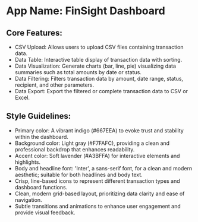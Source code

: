 # **App Name**: FinSight Dashboard

## Core Features:

- CSV Upload: Allows users to upload CSV files containing transaction data.
- Data Table: Interactive table display of transaction data with sorting.
- Data Visualization: Generate charts (bar, line, pie) visualizing data summaries such as total amounts by date or status.
- Data Filtering: Filters transaction data by amount, date range, status, recipient, and other parameters.
- Data Export: Export the filtered or complete transaction data to CSV or Excel.

## Style Guidelines:

- Primary color: A vibrant indigo (#667EEA) to evoke trust and stability within the dashboard.
- Background color: Light gray (#F7FAFC), providing a clean and professional backdrop that enhances readability.
- Accent color: Soft lavender (#A3BFFA) for interactive elements and highlights.
- Body and headline font: 'Inter', a sans-serif font, for a clean and modern aesthetic; suitable for both headlines and body text.
- Crisp, line-based icons to represent different transaction types and dashboard functions.
- Clean, modern grid-based layout, prioritizing data clarity and ease of navigation.
- Subtle transitions and animations to enhance user engagement and provide visual feedback.